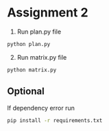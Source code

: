 # Assignment 2

1. Run plan.py file
```bash
python plan.py
```
2. Run matrix.py file
```bash
python matrix.py
```

## Optional
If dependency error run 
```bash
pip install -r requirements.txt
```